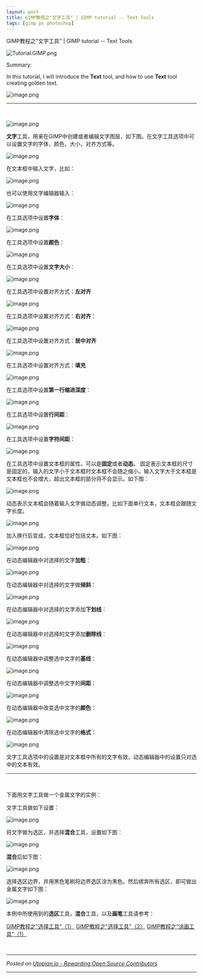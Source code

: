 ```yaml
---
layout: post
title: GIMP教程之"文字工具" | GIMP tutorial -- Text Tools
tags: [gimp ps photoshop]
---
```


GIMP教程之"文字工具" | GIMP tutorial -- Text Tools

![Tutorial.GIMP.png](https://res.cloudinary.com/hpiynhbhq/image/upload/v1511486986/feaponrcwwtwu0vmiizt.png)

Summary:

In this tutorial, I will introduce the **Text** tool, and how to use **Text** tool creating golden text.

![image.png](https://res.cloudinary.com/hpiynhbhq/image/upload/v1512455457/vndsl50tc4mhz0lg9jk8.png)

---
</br>

![image.png](https://res.cloudinary.com/hpiynhbhq/image/upload/v1512455570/hplk9c8vpiyadrzfqx1b.png)

**文字**工具，用来在GIMP中创建或者编辑文字图层，如下图。在文字工具选项中可以设置文字的字体，颜色，大小，对齐方式等。

![image.png](https://res.cloudinary.com/hpiynhbhq/image/upload/v1512455881/p0ihclzsksso1x3y7nne.png)

在文本框中输入文字，比如：

![image.png](https://res.cloudinary.com/hpiynhbhq/image/upload/v1512456108/h5z8mfapzjdqzhbybo7s.png)

也可以使用文字编辑器输入：

![image.png](https://res.cloudinary.com/hpiynhbhq/image/upload/v1512456162/bt2bv4fz82sym7x2wt4s.png)

在工具选项中设置**字体**：

![image.png](https://res.cloudinary.com/hpiynhbhq/image/upload/v1512456680/yrk1bpvr0z3tmzuetfmr.png)

在工具选项中设置**颜色**：

![image.png](https://res.cloudinary.com/hpiynhbhq/image/upload/v1512456750/yuc3g2syqrn4a0t3zdis.png)

在工具选项中设置**文字大小**：

![image.png](https://res.cloudinary.com/hpiynhbhq/image/upload/v1512456555/h6mw3ftkatgfewigzwjx.png)

在工具选项中设置对齐方式：**左对齐**

![image.png](https://res.cloudinary.com/hpiynhbhq/image/upload/v1512456996/gpsuzqzyzdwr8ibnrulu.png)

在工具选项中设置对齐方式：**右对齐**：

![image.png](https://res.cloudinary.com/hpiynhbhq/image/upload/v1512457024/mwgifmgabevzhayjvadk.png)

在工具选项中设置对齐方式：**居中对齐**

![image.png](https://res.cloudinary.com/hpiynhbhq/image/upload/v1512457059/ogt96rs9veblcy0a16nt.png)

在工具选项中设置对齐方式：**填充**

![image.png](https://res.cloudinary.com/hpiynhbhq/image/upload/v1512457100/bozbbuhqqw7qzpjxiz4b.png)

在工具选项中设置**第一行缩进深度**：

![image.png](https://res.cloudinary.com/hpiynhbhq/image/upload/v1512457304/w88tranmrj138ig5r6zc.png)

在工具选项中设置**行间距**：

![image.png](https://res.cloudinary.com/hpiynhbhq/image/upload/v1512457415/z8sawbiw5dqih1zextnd.png)

在工具选项中设置**字符间距**：

![image.png](https://res.cloudinary.com/hpiynhbhq/image/upload/v1512457500/cxbcldnzee5letnqbmso.png)

在工具选项中设置文本框的属性，可以是**固定**或者**动态**。
固定表示文本框的尺寸是固定的，输入的文字小于文本框时文本框不会随之缩小。输入文字大于文本框是文本框也不会增大，超出文本框的部分将不会显示。如下图：

![image.png](https://res.cloudinary.com/hpiynhbhq/image/upload/v1512463921/kg2uvqhfecxz8ccozhac.png)

动态表示文本框会随着输入文字做动态调整。比如下面单行文本，文本框会跟随文字长度。

![image.png](https://res.cloudinary.com/hpiynhbhq/image/upload/v1512463697/oqyc41plcw2j95edhtmg.png)

加入换行后变成，文本框恰好包括文本。如下图：

![image.png](https://res.cloudinary.com/hpiynhbhq/image/upload/v1512463833/y2z1kt6nm0uienqomltx.png)

在动态编辑器中对选择的文字**加粗**：

![image.png](https://res.cloudinary.com/hpiynhbhq/image/upload/v1512457816/urulv2qgvhzxq6zkggb0.png)

在动态编辑器中对选择的文字做**倾斜**：

![image.png](https://res.cloudinary.com/hpiynhbhq/image/upload/v1512457853/ilfpjjk7gqbk2o3htnx8.png)

在动态编辑器中对选择的文字添加**下划线**：

![image.png](https://res.cloudinary.com/hpiynhbhq/image/upload/v1512457898/fqh5qdy0qpw2mmtphi0t.png)

在动态编辑器中对选择的文字添加**删除线**：

![image.png](https://res.cloudinary.com/hpiynhbhq/image/upload/v1512457949/gsz5nvq5uerej7yxtuvs.png)

在动态编辑器中调整选中文字的**基线**：

![image.png](https://res.cloudinary.com/hpiynhbhq/image/upload/v1512458077/zjrilruiondwa2obib7g.png)

在动态编辑器中调整选中文字的**间距**：

![image.png](https://res.cloudinary.com/hpiynhbhq/image/upload/v1512458125/v8xtdeucubfrfjxppldt.png)

在动态编辑器中改变选中文字的**颜色**：

![image.png](https://res.cloudinary.com/hpiynhbhq/image/upload/v1512458189/cr4qtib8wnlogb9wmvpc.png)

在动态编辑器中清除选中文字的**格式**：

![image.png](https://res.cloudinary.com/hpiynhbhq/image/upload/v1512458255/yhktdmg0gz2b1kp4m5ff.png)

文字工具选项中的设置是对文本框中所有的文字有效，动态编辑器中的设置只对选中的文本有效。

---
</br>

下面用文字工具做一个金属文字的实例：

文字工具做如下设置：

![image.png](https://res.cloudinary.com/hpiynhbhq/image/upload/v1512649953/mvebuonucdopmgeaedzg.png)

将文字做为选区，并选择**混合**工具，设置如下图：

![image.png](https://res.cloudinary.com/hpiynhbhq/image/upload/v1512650226/rbj1kbckbdhkfc8mfpqm.png)

**混合**后如下图：

![image.png](https://res.cloudinary.com/hpiynhbhq/image/upload/v1512650320/atyhovzsbccikkkayn1n.png)

选择选区边界，并用黑色笔刷将边界选区涂为黑色。然后摈弃所有选区，即可做出金属文字如下图：

![image.png](https://res.cloudinary.com/hpiynhbhq/image/upload/v1512650490/ywjjo3tgieczwcq2jx8u.png)

本例中所使用到的**选区**工具，**混合**工具，以及**画笔**工具请参考：

[GIMP教程之"选择工具"（1）](https://steemit.com/utopian-io/@alanzheng/gimp-1)
[GIMP教程之"选择工具"（2）](https://steemit.com/utopian-io/@alanzheng/gimp-2)
[GIMP教程之"涂画工具"（1）](https://steemit.com/utopian-io/@alanzheng/gimp-1-or-gimp-tutorial-paint-tools-1)

<br /><hr/><em>Posted on <a href="https://utopian.io/utopian-io/@alanzheng/gimp-or-gimp-tutorial-text-tool">Utopian.io -  Rewarding Open Source Contributors</a></em><hr/>